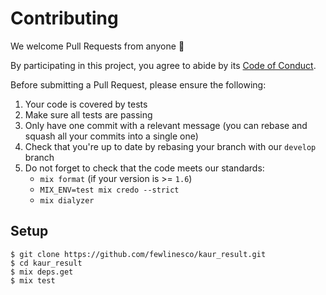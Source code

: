 # Contributing

We welcome Pull Requests from anyone 👐

By participating in this project, you agree to abide by its [Code of Conduct](CODE_OF_CONDUCT.md).

Before submitting a Pull Request, please ensure the following:

1. Your code is covered by tests
2. Make sure all tests are passing
3. Only have one commit with a relevant message (you can rebase and squash all your commits into a single one)
4. Check that you're up to date by rebasing your branch with our `develop` branch
5. Do not forget to check that the code meets our standards:
   - `mix format` (if your version is >= `1.6`)
   - `MIX_ENV=test mix credo --strict`
   - `mix dialyzer`

## Setup

```
$ git clone https://github.com/fewlinesco/kaur_result.git
$ cd kaur_result
$ mix deps.get
$ mix test
```
